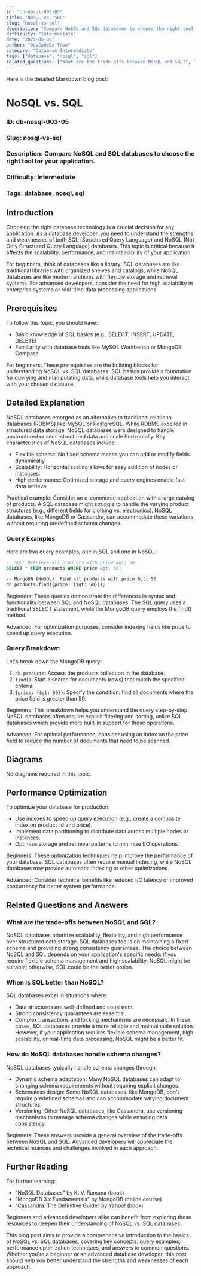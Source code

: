 ```yaml
---
id: "db-nosql-003-05"
title: "NoSQL vs. SQL"
slug: "nosql-vs-sql"
description: "Compare NoSQL and SQL databases to choose the right tool for your application."
difficulty: "Intermediate"
date: "2025-05-09"
author: "DevCodeEx Team"
category: "Database Intermediate"
tags: ["database", "nosql", "sql"]
related_questions: ["What are the trade-offs between NoSQL and SQL?", "When is SQL better than NoSQL?", "How do NoSQL databases handle schema changes?"]
---
```


Here is the detailed Markdown blog post:

**NoSQL vs. SQL**
==================

### ID: db-nosql-003-05
### Slug: nosql-vs-sql
### Description: Compare NoSQL and SQL databases to choose the right tool for your application.

### Difficulty: Intermediate
### Tags: database, nosql, sql

## Introduction
Choosing the right database technology is a crucial decision for any application. As a database developer, you need to understand the strengths and weaknesses of both SQL (Structured Query Language) and NoSQL (Not Only Structured Query Language) databases. This topic is critical because it affects the scalability, performance, and maintainability of your application.

For beginners, think of databases like a library: SQL databases are like traditional libraries with organized shelves and catalogs, while NoSQL databases are like modern archives with flexible storage and retrieval systems. For advanced developers, consider the need for high scalability in enterprise systems or real-time data processing applications.

## Prerequisites
To follow this topic, you should have:

* Basic knowledge of SQL basics (e.g., SELECT, INSERT, UPDATE, DELETE)
* Familiarity with database tools like MySQL Workbench or MongoDB Compass

For beginners: These prerequisites are the building blocks for understanding NoSQL vs. SQL databases. SQL basics provide a foundation for querying and manipulating data, while database tools help you interact with your chosen database.

## Detailed Explanation
NoSQL databases emerged as an alternative to traditional relational databases (RDBMS) like MySQL or PostgreSQL. While RDBMS excelled in structured data storage, NoSQL databases were designed to handle unstructured or semi-structured data and scale horizontally. Key characteristics of NoSQL databases include:

* Flexible schema: No fixed schema means you can add or modify fields dynamically.
* Scalability: Horizontal scaling allows for easy addition of nodes or instances.
* High performance: Optimized storage and query engines enable fast data retrieval.

Practical example: Consider an e-commerce application with a large catalog of products. A SQL database might struggle to handle the varying product structures (e.g., different fields for clothing vs. electronics). NoSQL databases, like MongoDB or Cassandra, can accommodate these variations without requiring predefined schema changes.

### Query Examples
Here are two query examples, one in SQL and one in NoSQL:

```sql
-- SQL: Retrieve all products with price &gt; 50
SELECT * FROM products WHERE price &gt; 50;
```

```bash
-- MongoDB (NoSQL): Find all products with price &gt; 50
db.products.find({price: {$gt: 50}});
```

Beginners: These queries demonstrate the differences in syntax and functionality between SQL and NoSQL databases. The SQL query uses a traditional SELECT statement, while the MongoDB query employs the find() method.

Advanced: For optimization purposes, consider indexing fields like price to speed up query execution.

### Query Breakdown
Let's break down the MongoDB query:

1. `db.products`: Access the products collection in the database.
2. `find()`: Start a search for documents (rows) that match the specified criteria.
3. `{price: {$gt: 50}}`: Specify the condition: find all documents where the price field is greater than 50.

Beginners: This breakdown helps you understand the query step-by-step. NoSQL databases often require explicit filtering and sorting, unlike SQL databases which provide more built-in support for these operations.

Advanced: For optimal performance, consider using an index on the price field to reduce the number of documents that need to be scanned.

## Diagrams
No diagrams required in this topic.

## Performance Optimization
To optimize your database for production:

* Use indexes to speed up query execution (e.g., create a composite index on product_id and price).
* Implement data partitioning to distribute data across multiple nodes or instances.
* Optimize storage and retrieval patterns to minimize I/O operations.

Beginners: These optimization techniques help improve the performance of your database. SQL databases often require manual indexing, while NoSQL databases may provide automatic indexing or other optimizations.

Advanced: Consider technical benefits like reduced I/O latency or improved concurrency for better system performance.

## Related Questions and Answers
### What are the trade-offs between NoSQL and SQL?

NoSQL databases prioritize scalability, flexibility, and high performance over structured data storage. SQL databases focus on maintaining a fixed schema and providing strong consistency guarantees. The choice between NoSQL and SQL depends on your application's specific needs: if you require flexible schema management and high scalability, NoSQL might be suitable; otherwise, SQL could be the better option.

### When is SQL better than NoSQL?

SQL databases excel in situations where:

* Data structures are well-defined and consistent.
* Strong consistency guarantees are essential.
* Complex transactions and locking mechanisms are necessary.
In these cases, SQL databases provide a more reliable and maintainable solution. However, if your application requires flexible schema management, high scalability, or real-time data processing, NoSQL might be a better fit.

### How do NoSQL databases handle schema changes?

NoSQL databases typically handle schema changes through:

* Dynamic schema adaptation: Many NoSQL databases can adapt to changing schema requirements without requiring explicit changes.
* Schemaless design: Some NoSQL databases, like MongoDB, don't require predefined schemas and can accommodate varying document structures.
* Versioning: Other NoSQL databases, like Cassandra, use versioning mechanisms to manage schema changes while ensuring data consistency.

Beginners: These answers provide a general overview of the trade-offs between NoSQL and SQL. Advanced developers will appreciate the technical nuances and challenges involved in each approach.

## Further Reading
For further learning:

* "NoSQL Databases" by K. V. Ramana (book)
* "MongoDB 3.x Fundamentals" by MongoDB (online course)
* "Cassandra: The Definitive Guide" by Yahoo! (book)

Beginners and advanced developers alike can benefit from exploring these resources to deepen their understanding of NoSQL vs. SQL databases.

This blog post aims to provide a comprehensive introduction to the basics of NoSQL vs. SQL databases, covering key concepts, query examples, performance optimization techniques, and answers to common questions. Whether you're a beginner or an advanced database developer, this post should help you better understand the strengths and weaknesses of each approach.